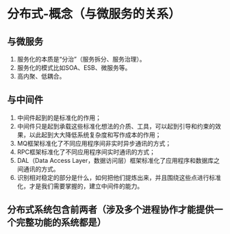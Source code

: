 # 分布式-概念（与微服务的关系）


## 与微服务

1. 服务化的本质是“分治”（服务拆分、服务治理）。
2. 服务化的模式比如SOA、ESB、微服务等。
3. 高内聚、低耦合。

## 与中间件

1. 中间件起到的是标准化的作用；
2. 中间件只是起到承载这些标准化想法的介质、工具，可以起到引导和约束的效果，以此起到大大降低系统复杂度和写作成本的作用；
3. MQ框架标准化了不同应用程序间非实时异步通讯的方式；
4. RPC框架标准化了不同应用程序间实时通讯的方式；
5. DAL（Data Access Layer，数据访问层）框架标准化了应用程序和数据库之间通讯的方式。
6. 识别相对稳定的部分是什么，如何把他们提炼出来，并且围绕这些点进行标准化，才是我们需要掌握的，建立中间件的能力。

## 分布式系统包含前两者（涉及多个进程协作才能提供一个完整功能的系统都是）
